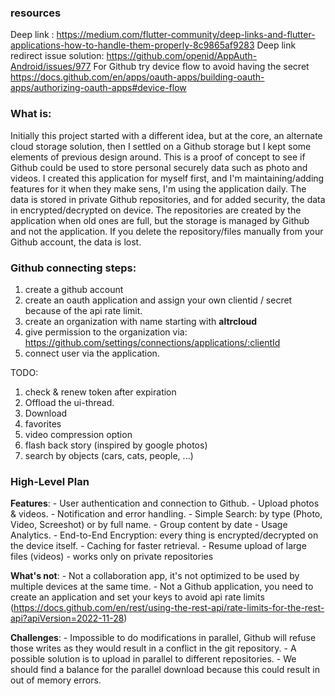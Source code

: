 ### resources
Deep link : https://medium.com/flutter-community/deep-links-and-flutter-applications-how-to-handle-them-properly-8c9865af9283
Deep link redirect issue solution: https://github.com/openid/AppAuth-Android/issues/977
For Github try device flow to avoid having the secret https://docs.github.com/en/apps/oauth-apps/building-oauth-apps/authorizing-oauth-apps#device-flow

### What is:
Initially this project started with a different idea, but at the core, an alternate cloud storage solution, then I settled on a Github storage but I kept some elements of previous design around.
This is a proof of concept to see if Github could be used to store personal securely data such as photo and videos.
I created this application for myself first, and I'm maintaining/adding features for it when they make sens, I'm using the application daily.
The data is stored in private Github repositories, and for added security, the data in encrypted/decrypted on device.
The repositories are created by the application when old ones are full, but the storage is managed by Github and not the application.
If you delete the repository/files manually from your Github account, the data is lost.

### Github connecting steps:
1. create a github account
2. create an oauth application and assign your own clientid / secret because of the api rate limit.
3. create an organization with name starting with **altrcloud**
4. give permission to the organization via: https://github.com/settings/connections/applications/:clientId
5. connect user via the application.

TODO: 
1. check & renew token after expiration
2. Offload the ui-thread.
3. Download
4. favorites
5. video compression option
6. flash back story (inspired by google photos)
7. search by objects (cars, cats, people, ...)

### High-Level Plan

**Features**:
    - User authentication and connection to Github.
    - Upload photos & videos.
    - Notification and error handling.
    - Simple Search: by type (Photo, Video, Screeshot) or by full name.
    - Group content by date
    - Usage Analytics.
    - End-to-End Encryption: every thing is encrypted/decrypted on the device itself.
    - Caching for faster retrieval.
    - Resume upload of large files (videos)
    - works only on private repositories

**What's not**:
    - Not a collaboration app, it's not optimized to be used by multiple devices at the same time.
    - Not a Github application, you need to create an application and set your keys to avoid api rate limits (https://docs.github.com/en/rest/using-the-rest-api/rate-limits-for-the-rest-api?apiVersion=2022-11-28)

**Challenges**:
    - Impossible to do modifications in parallel, Github will refuse those writes as they would result in a conflict in the git repository.
    - A possible solution is to upload in parallel to different repositories.
    - We should find a balance for the parallel download because this could result in out of memory errors.